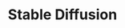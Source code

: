 ---
title: Stable Diffusion
url: https://stablediffusionweb.com
description: 开源的 AI 图像生成模型，支持本地部署和在线使用
category: AI工具
tags: [AI绘画, 开源模型, 图像生成, 本地部署]
icon: ⚡
---